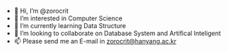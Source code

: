 - 👋 Hi, I’m @zorocrit
- 👀 I’m interested in Computer Science
- 🌱 I’m currently learning Data Structure
- 💞️ I’m looking to collaborate on Database System and Artifical Inteligent
- 📫 Please send me an E-mail in zorocrit@hanyang.ac.kr

<!---
zorocrit/zorocrit is a ✨ special ✨ repository because its `README.md` (this file) appears on your GitHub profile.
You can click the Preview link to take a look at your changes.
--->
